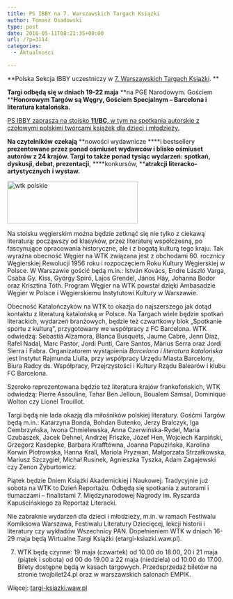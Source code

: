 ```yaml
---
title: PS IBBY na 7. Warszawskich Targach Książki
author: Tomasz Osadowski
type: post
date: 2016-05-11T08:21:35+00:00
url: /?p=3114
categories:
  - Aktualności

---
```

**Polska Sekcja IBBY uczestniczy w <a href="http://targi-ksiazki.waw.pl" target="_blank">7. Warszawskich Targach Książki</a>. **

**Targi odbędą się w dniach 19-22 maja** **na PGE Narodowym. Gościem ****Honorowym Targów są Węgry, Gościem Specjalnym – Barcelona i literatura katalońska.**

<a href="http://www.ibby.pl/?p=3153" target="_blank">PS IBBY zaprasza na stoisko <strong>11/BC, </strong>w tym na spotkania autorskie z czołowymi polskimi twórcami książek dla dzieci i młodzieży.</a>

<!--more-->

**Na czytelników** **czekają** **nowości wydawnicze ****i bestsellery ****prezentowane przez ****ponad ośmiuset** **wydawców i blisko ośmiuset autorów z 24 krajów. Targi to także ponad tysiąc** **wydarzeń****: spotkań, dyskusji, debat, prezentacji****, ****konkursów, ****atrakcji literacko-artystycznych** **i wystaw.**

<img class="alignnone size-medium wp-image-3116" src="http://www.ibby.pl/wp-content/uploads/2016/04/wtk-polskie-300x98.jpg" alt="wtk polskie" width="300" height="98" srcset="http://www.ibby.pl/wp-content/uploads/2016/04/wtk-polskie-300x98.jpg 300w, http://www.ibby.pl/wp-content/uploads/2016/04/wtk-polskie-150x49.jpg 150w, http://www.ibby.pl/wp-content/uploads/2016/04/wtk-polskie.jpg 709w" sizes="(max-width: 300px) 100vw, 300px" />

Na stoisku węgierskim można będzie zetknąć się nie tylko z ciekawą literaturą: począwszy od klasyków, przez literaturę współczesną, po fascynujące opracowania historyczne, ale i z bogatą kulturą tego kraju. Tak wyraźna obecność Węgier na WTK związana jest z obchodami 60. rocznicy Węgierskiej Rewolucji 1956 roku i rozpoczęciem Roku Kultury Węgierskiej w Polsce. W Warszawie gościć będą m.in.: István Kovács, Endre László Varga, Csaba Gy. Kiss, György Spiró, Lajos Grendel, János Háy, Johanna Bodor oraz Krisztina Tóth. Program Węgier na WTK powstał dzięki Ambasadzie Węgier w Polsce i Węgierskiemu Instytutowi Kultury w Warszawie.

Obecność Katalończyków na WTK to okazja do najszerszego jak dotąd kontaktu z literaturą katalońską w Polsce. Na Targach wiele będzie spotkań literackich, wydarzeń branżowych, będzie też czwartkowy blok „Spotkanie sportu z kulturą”, przygotowany we współpracy z FC Barcelona. WTK odwiedzą: Sebastià Alzamora, Blanca Busquets, Jaume Cabré, Jenn Díaz, Rafel Nadal, Marc Pastor, Jordi Puntí, Care Santos, Màrius Serra oraz Jordi Sierra i Fabra. Organizatorem wystąpienia _Barcelona i literatura katalońska_ jest Instytut Rajmunda Llulla, przy współpracy Urzędu Miasta Barcelony, Biura Radcy ds. Współpracy, Przejrzystości i Kultury Rządu Balearów i klubu FC Barcelona.

Szeroko reprezentowana będzie też literatura krajów frankofońskich, WTK odwiedzą: Pierre Assouline, Tahar Ben Jelloun, Boualem Samsal, Dominique Wolton czy Lionel Trouillot.

Targi będą nie lada okazją dla miłośników polskiej literatury. Gośćmi Targów będą m.in.: Katarzyna Bonda, Bohdan Butenko, Jerzy Bralczyk, Iga Cembrzyńska, Iwona Chmielewska, Anna Czerwińska-Rydel, Maria Czubaszek, Jacek Dehnel, Andrzej Friszke, Józef Hen, Wojciech Karpiński, Grzegorz Kasdepke, Barbara Krafftówna, Joanna Papuzińska, Karolina Korwin Piotrowska, Hanna Krall, Mariola Pryzwan, Małgorzata Strzałkowska, Mariusz Szczygieł, Michał Rusinek, Agnieszka Tyszka, Adam Zagajewski czy Zenon Żyburtowicz.

Piątek będzie Dniem Książki Akademickiej i Naukowej. Tradycyjnie już sobota na WTK to Dzień Reportażu. Odbędą się spotkania z autorami i tłumaczami – finalistami 7. Międzynarodowej Nagrody im. Ryszarda Kapuścińskiego za Reportaż Literacki.

Nie zabraknie wydarzeń dla dzieci i młodzieży, m.in. w ramach Festiwalu Komiksowa Warszawa, Festiwalu Literatury Dziecięcej, lekcji historii i literatury czy wykładów Wszechnicy PAN. Dopełnieniem WTK w dniach 16-29 maja będą Wirtualne Targi Książki (etargi-ksiazki.waw.pl).

7. WTK będą czynne: 19 maja (czwartek) od 10.00 do 18.00, 20 i 21 maja (piątek i sobota) od 00 do 19.00 a 22 maja (niedziela) od 10.00 do 17.00. Bilety dostępne będą w kasach targowych. Przedsprzedaż biletów na stronie twojbilet24.pl oraz w warszawskich salonach EMPIK.

Więcej: <a href="http://targi-ksiazki.waw.pl" target="_blank">targi-ksiazki.waw.pl</a>